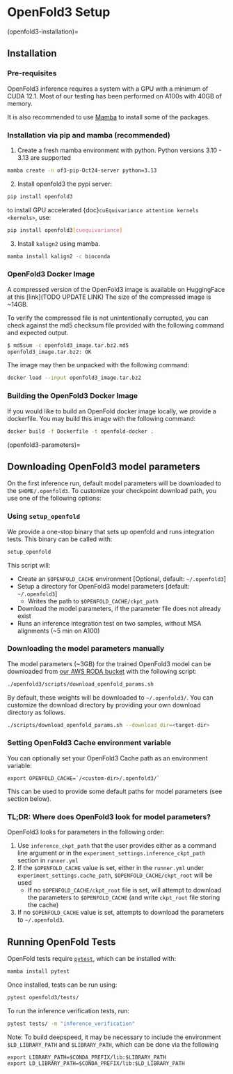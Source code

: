 # OpenFold3 Setup 

(openfold3-installation)=
## Installation

### Pre-requisites

OpenFold3 inference requires a system with a GPU with a minimum of CUDA 12.1. Most of our testing has been performed on A100s with 40GB of memory. 

It is also recommended to use [Mamba](https://mamba.readthedocs.io/en/latest/) to install some of the packages.


### Installation via pip and mamba (recommended) 

1. Create a fresh mamba environment with python. Python versions 3.10 - 3.13 are supported

```bash
mamba create -n of3-pip-Oct24-server python=3.13 
```

2. Install openfold3 the pypi server:

```bash
pip install openfold3
```

to install GPU accelerated {doc}`cuEquivariance attention kernels <kernels>`, use: 

```bash
pip install openfold3[cuequivariance]
```

3. Install `kalign2` using mamba.

```bash
mamba install kalign2 -c bioconda
```

### OpenFold3 Docker Image

A compressed version of the OpenFold3 image is available on HuggingFace at this [link](TODO UPDATE LINK) The size of the compressed image is ~14GB.

To verify the compressed file is not unintentionally corrupted, you can check against the md5 checksum file provided with the following command and expected output.

```bash
$ md5sum -c openfold3_image.tar.bz2.md5
openfold3_image.tar.bz2: OK
```

The image may then be unpacked with the following command:

```bash
docker load --input openfold3_image.tar.bz2
```


### Building the OpenFold3 Docker Image 

If you would like to build an OpenFold docker image locally, we provide a dockerfile. You may build this image with the following command:

```bash
docker build -f Dockerfile -t openfold-docker .
```

(openfold3-parameters)=
## Downloading OpenFold3 model parameters

On the first inference run, default model parameters will be downloaded to the `$HOME/.openfold3`. To customize your checkpoint download path, you use one of the following options:

### Using `setup_openfold` 

We provide a one-stop binary that sets up openfold and runs integration tests. This binary can be called with:

```bash
setup_openfold
```

This script will:
- Create an `$OPENFOLD_CACHE` environment [Optional, default: `~/.openfold3`]
- Setup a directory for OpenFold3 model parameters [default: `~/.openfold3`]
    - Writes the path to `$OPENFOLD_CACHE/ckpt_path` 
- Download the model parameters, if the parameter file does not already exist 
- Runs an inference integration test on two samples, without MSA alignments (~5 min on A100)


### Downloading the model parameters manually

The model parameters (~3GB) for the trained OpenFold3 model can be downloaded from [our AWS RODA bucket](https://registry.opendata.aws/openfold/) with the following script:

```bash
./openfold3/scripts/download_openfold_params.sh
```

By default, these weights will be downloaded to `~/.openfold3/`. 
You can customize the download directory by providing your own download directory as follows.

```bash
./scripts/download_openfold_params.sh --download_dir=<target-dir>
```

### Setting OpenFold3 Cache environment variable
You can optionally set your OpenFold3 Cache path as an environment variable:

```
export OPENFOLD_CACHE=`/<custom-dir>/.openfold3/`
```

This can be used to provide some default paths for model parameters (see section below).

### TL;DR: Where does OpenFold3 look for model parameters? 

OpenFold3 looks for parameters in the following order:
1. Use `inference_ckpt_path` that the user provides either as a command line argument or in the `experiment_settings.inference_ckpt_path` section in `runner.yml`
2. If the `$OPENFOLD_CACHE` value is set, either in the `runner.yml` under `experiment_settings.cache_path`, `$OPENFOLD_CACHE/ckpt_root` will be used
    - If no `$OPENFOLD_CACHE/ckpt_root` file is set, will attempt to download the parameters to `$OPENFOLD_CACHE` (and write `ckpt_root` file storing the cache)
3. If no `$OPENFOLD_CACHE` value is set, attempts to download the parameters to `~/.openfold3`.


## Running OpenFold Tests

OpenFold tests require [`pytest`](https://docs.pytest.org/en/stable/index.html), which can be installed with:

```bash
mamba install pytest
```

Once installed, tests can be run using:

```bash
pytest openfold3/tests/
```

To run the inference verification tests, run:
```bash
pytest tests/ -m "inference_verification"
```

Note: To build deepspeed, it may be necessary to include the environment `$LD_LIBRARY_PATH` and `$LIBRARY_PATH`, which can be done via the following

```
export LIBRARY_PATH=$CONDA_PREFIX/lib:$LIBRARY_PATH
export LD_LIBRARY_PATH=$CONDA_PREFIX/lib:$LD_LIBRARY_PATH
```